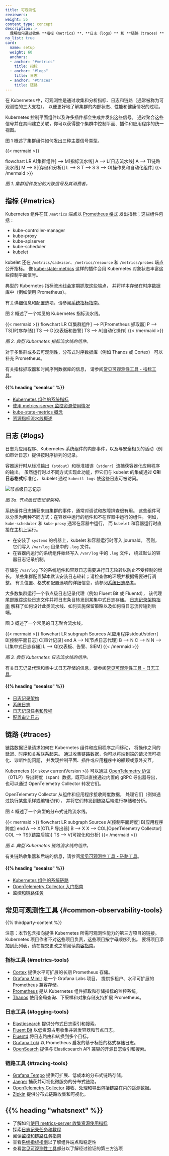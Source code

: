 ```yaml
---
title: 可观测性
reviewers:
weight: 55
content_type: concept
description: >
  理解如何通过收集 **指标（metrics）**、**日志（logs）** 和 **链路（traces）** 来获得对 Kubernetes 集群的端到端可观测性。
no_list: true
card:
  name: setup
  weight: 60
  anchors:
  - anchor: "#metrics"
    title: 指标
  - anchor: "#logs"
    title: 日志
  - anchor: "#traces"
    title: 链路
---
```

<!--
title: Observability
reviewers:
weight: 55
content_type: concept
description: >
  Understand how to gain end-to-end visibility of a Kubernetes cluster through the collection of metrics, logs, and traces.
no_list: true
card:
  name: setup
  weight: 60
  anchors:
  - anchor: "#metrics"
    title: Metrics
  - anchor: "#logs"
    title: Logs
  - anchor: "#traces"
    title: Traces
-->

<!-- overview -->
<!--
In Kubernetes, observability is the process of collecting and analyzing metrics, logs, and traces—often referred to as the three pillars of observability—in order to obtain a better understanding of the internal state, performance, and health of the cluster.
-->
在 Kubernetes 中，可观测性是通过收集和分析指标、日志和链路（通常被称为可观测性的三大支柱），
以便更好地了解集群的内部状态、性能和健康情况的过程。

<!--
Kubernetes control plane components, as well as many add-ons, generate and emit these signals. By aggregating and correlating them, you can gain a unified picture of the control plane, add-ons, and applications across the cluster.
-->
Kubernetes 控制平面组件以及许多插件都会生成并发出这些信号。
通过聚合这些信号并在其间建立关联，你可以获得整个集群中控制平面、插件和应用程序的统一视图。

<!--
Figure 1 outlines how cluster components emit the three primary signal types.
-->
图 1 概述了集群组件如何发出三种主要信号类型。

{{< mermaid >}}

flowchart LR
    A[集群组件] --> M[指标流水线]
    A --> L[日志流水线]
    A --> T[链路流水线]
    M --> S[(存储和分析)]
    L --> S
    T --> S
    S --> O[操作员和自动化组件]
{{< /mermaid >}}


*图 1. 集群组件发出的大致信号及其消费者。*

<!-- body -->

<!--
## Metrics
-->
## 指标 {#metrics}

<!--
Kubernetes components emit metrics in [Prometheus format](https://prometheus.io/docs/instrumenting/exposition_formats/) from their `/metrics` endpoints, including:

- kube-controller-manager
- kube-proxy
- kube-apiserver
- kube-scheduler
- kubelet
-->
Kubernetes 组件在其 `/metrics` 端点以 [Prometheus 格式](https://prometheus.io/docs/instrumenting/exposition_formats/)
发出指标；这些组件包括：

- kube-controller-manager
- kube-proxy
- kube-apiserver
- kube-scheduler
- kubelet

<!--
The kubelet also exposes metrics at `/metrics/cadvisor`, `/metrics/resource`, and `/metrics/probes`, and add-ons such as [kube-state-metrics](/docs/concepts/cluster-administration/kube-state-metrics/) enrich those control plane signals with Kubernetes object status.
-->
kubelet 还在 `/metrics/cadvisor`、`/metrics/resource`
和 `/metrics/probes` 端点公开指标。
像 [kube-state-metrics](/zh-cn/docs/concepts/cluster-administration/kube-state-metrics/) 
这样的插件会用 Kubernetes 对象状态丰富这些控制平面信号。

<!--
A typical Kubernetes metrics pipeline periodically scrapes these endpoints and stores the samples in a time series database (for example with Prometheus).
-->
典型的 Kubernetes 指标流水线会定期抓取这些端点，
并将样本存储在时序数据库中（例如使用 Prometheus）。

<!--
See the [system metrics guide](/docs/concepts/cluster-administration/system-metrics/) for details and configuration options.

Figure 2 outlines a common Kubernetes metrics pipeline.
-->
有关详细信息和配置选项，请参阅[系统指标指南](/zh-cn/docs/concepts/cluster-administration/system-metrics/)。

图 2 概述了一个常见的 Kubernetes 指标流水线。

{{< mermaid >}}
flowchart LR
    C[集群组件] --> P[Prometheus 抓取器]
    P --> TS[(时序存储)]
    TS --> D[仪表板和告警]
    TS --> A[自动化操作]
{{< /mermaid >}}

<!--
*Figure 2. Components of a typical Kubernetes metrics pipeline.*

For multi-cluster or multi-cloud visibility, distributed time series databases (for example Thanos or Cortex) can complement Prometheus.
-->
*图 2. 典型 Kubernetes 指标流水线的组件。*

对于多集群或多云可观测性，分布式时序数据库（例如 Thanos 或 Cortex）
可以补充 Prometheus。

<!--
See [Common observability tools - metrics tools](#metrics-tools) for metrics scrapers and time series databases.
-->
有关指标抓取器和时间序列数据库的信息，
请参阅[常见可观测性工具 - 指标工具](#metrics-tools)。

<!--
#### {{% heading "seealso" %}}

- [System metrics for Kubernetes components](/docs/concepts/cluster-administration/system-metrics/)
- [Resource usage monitoring with metrics-server](/docs/tasks/debug/debug-cluster/resource-usage-monitoring/)
- [kube-state-metrics concept](/docs/concepts/cluster-administration/kube-state-metrics/)
- [Resource metrics pipeline overview](/docs/tasks/debug/debug-cluster/resource-metrics-pipeline/)
-->
#### {{% heading "seealso" %}}

- [Kubernetes 组件的系统指标](/zh-cn/docs/concepts/cluster-administration/system-metrics/)
- [使用 metrics-server 监控资源使用情况](/zh-cn/docs/tasks/debug/debug-cluster/resource-usage-monitoring/)
- [kube-state-metrics 概念](/zh-cn/docs/concepts/cluster-administration/kube-state-metrics/)
- [资源指标流水线概述](/zh-cn/docs/tasks/debug/debug-cluster/resource-metrics-pipeline/)

<!--
## Logs

Logs provide a chronological record of events inside applications, Kubernetes system components, and security-related activities such as audit logging.
-->
## 日志 {#logs}

日志为应用程序、Kubernetes 系统组件的内部事件，以及与安全相关的活动（例如审计日志）提供按时序排列的记录。

<!--
Container runtimes capture a containerized application's output from standard output (`stdout`) and standard error (`stderr`) streams. While runtimes implement this differently, the integration with the kubelet is standardized through the _CRI logging format_, and the kubelet makes these logs available through `kubectl logs`.
-->
容器运行时从标准输出（`stdout`）和标准错误（`stderr`）流捕获容器化应用程序的输出。
虽然运行时以不同方式实现此功能，但它们与 kubelet 的集成通过 **CRI 日志格式**标准化，
kubelet 通过 `kubectl logs` 使这些日志可被访问。

<!--
![Node-level logging](/images/docs/user-guide/logging/logging-node-level.png)

*Figure 3a. Node-level logging architecture.*
-->
![节点级日志记录](/images/docs/user-guide/logging/logging-node-level.png)

*图 3a. 节点级日志记录架构。*

<!--
System component logs capture events from the cluster and are often useful for debugging and troubleshooting. These components are classified in two different ways: those that run in a container and those that do not. For example, the `kube-scheduler` and `kube-proxy` usually run in containers, whereas the `kubelet` and the container runtime run directly on the host.
-->
系统组件日志捕获来自集群的事件，通常对调试和故障排查很有用。
这些组件可以分类为两种不同方式：在容器中运行的组件和不在容器中运行的组件。
例如，`kube-scheduler` 和 `kube-proxy` 通常在容器中运行，
而 `kubelet` 和容器运行时直接在主机上运行。

<!--
- On machines with `systemd`, the kubelet and container runtime write to journald. Otherwise, they write to `.log` files in the `/var/log` directory.
- System components that run inside containers always write to `.log` files in `/var/log`, bypassing the default container logging mechanism.
-->
- 在安装了 `systemd` 的机器上，kubelet 和容器运行时写入 journald。
  否则，它们写入 `/var/log` 目录中的 `.log` 文件。
- 在容器内运行的系统组件始终写入 `/var/log` 中的 `.log` 文件，
  绕过默认的容器日志记录机制。

<!--
System component and container logs stored under `/var/log` require log rotation to prevent uncontrolled growth. Some cluster provisioning scripts install log rotation by default; verify your environment and adjust as needed. See the [system logs reference](/docs/concepts/cluster-administration/system-logs/) for details on locations, formats, and configuration options.
-->
存储在 `/var/log` 下的系统组件和容器日志需要进行日志轮转以防止不受控制的增长。
某些集群配置脚本默认安装日志轮转；请检查你的环境并根据需要进行调整。
有关位置、格式和配置选项的详细信息，请参阅[系统日志参考](/zh-cn/docs/concepts/cluster-administration/system-logs/)。

<!--
Most clusters run a node-level logging agent (for example, Fluent Bit or Fluentd) that tails these files and forwards entries to a central log store. The [logging architecture guidance](/docs/concepts/cluster-administration/logging/) explains how to design such pipelines, apply retention, and log flows to backends.

Figure 3 outlines a common log aggregation pipeline.
-->
大多数集群运行一个节点级日志记录代理（例如 Fluent Bit 或 Fluentd），
该代理尾部跟踪这些日志文件并将日志条目转发到某集中式日志存储。
[日志记录架构指南](/zh-cn/docs/concepts/cluster-administration/logging/)
解释了如何设计此类流水线、如何实施保留策略以及如何将日志流传输到后端。

图 3 概述了一个常见的日志聚合流水线。

{{< mermaid >}}
flowchart LR
    subgraph Sources
        A[应用程序stdout/stderr]
        B[控制平面日志]
        C[审计记录]
    end
    A --> N[节点日志代理]
    B --> N
    C --> N
    N --> L[集中式日志存储]
    L --> Q[仪表板、告警、SIEM]
{{< /mermaid >}}


*图 3. 典型 Kubernetes 日志流水线的组件。*
<!--
*Figure 3. Components of a typical Kubernetes logs pipeline.*

See [Common observability tools - logging tools](#logging-tools) for logging agents and central log stores.

#### {{% heading "seealso" %}}

- [Logging architecture](/docs/concepts/cluster-administration/logging/)
- [System logs](/docs/concepts/cluster-administration/system-logs/)
- [Logging tasks and tutorials](/docs/tasks/debug/logging/)
- [Configure audit logging](/docs/tasks/debug/debug-cluster/audit/)
-->
有关日志记录代理和集中式日志存储的信息，请参阅[常见可观测性工具 - 日志工具](#logging-tools)。

#### {{% heading "seealso" %}}

- [日志记录架构](/zh-cn/docs/concepts/cluster-administration/logging/)
- [系统日志](/zh-cn/docs/concepts/cluster-administration/system-logs/)
- [日志记录任务和教程](/zh-cn/docs/tasks/debug/logging/)
- [配置审计日志](/zh-cn/docs/tasks/debug/debug-cluster/audit/)

<!--
## Traces

Traces capture how requests moves across Kubernetes components and applications, linking latency, timing and relationships between operations.By collecting traces, you can visualize end-to-end request flow, diagnose performance issues, and identify bottlenecks or unexpected interactions in the control plane, add-ons, or applications.
-->
## 链路 {#traces}

链路数据记录请求如何在 Kubernetes 组件和应用程序之间移动，
将操作之间的延迟、时序和关系联系起来。
通过收集链路数据，你可以将端到端的请求流可视化、诊断性能问题，
并发现控制平面、插件或应用程序中的瓶颈或意外交互。

<!--
Kubernetes {{< skew currentVersion >}} can export spans over the [OpenTelemetry Protocol](/docs/concepts/cluster-administration/system-traces/) (OTLP), either directly via built-in gRPC exporters or by forwarding them through an OpenTelemetry Collector.
-->
Kubernetes {{< skew currentVersion >}} 可以通过 [OpenTelemetry 协议](/zh-cn/docs/concepts/cluster-administration/system-traces/)
（OTLP）导出跨度（span）数据，既可以直接通过内置的 gRPC 导出器导出，
也可以通过 OpenTelemetry Collector 转发它们。

<!--
The OpenTelemetry Collector receives spans from components and applications, processes them (for example by applying sampling or redaction), and forwards them to a tracing backend for storage and analysis.

Figure 4 outlines a typical distributed tracing pipeline.
-->
OpenTelemetry Collector 从组件和应用程序接收跨度数据，
处理它们（例如通过执行某些采样或编辑动作），
并将它们转发到链路后端进行存储和分析。

图 4 概述了一个典型的分布式链路流水线。

{{< mermaid >}}
flowchart LR
    subgraph Sources
        A[控制平面跨度]
        B[应用程序跨度]
    end
    A --> X[OTLP 导出器]
    B --> X
    X --> COL[OpenTelemetry Collector]
    COL --> TS[(链路后端)]
    TS --> V[可视化和分析]
{{< /mermaid >}}


*图 4. 典型 Kubernetes 链路流水线的组件。*
<!--
*Figure 4. Components of a typical Kubernetes traces pipeline.*

See [Common observability tools - tracing tools](#tracing-tools) for tracing collectors and backends.

#### {{% heading "seealso" %}}

- [System traces for Kubernetes components](/docs/concepts/cluster-administration/system-traces/)
- [OpenTelemetry Collector getting started guide](https://opentelemetry.io/docs/collector/getting-started/)
- [Monitoring and tracing tasks](/docs/tasks/debug/monitoring/)
-->
有关链路收集器和后端的信息，请参阅[常见可观测性工具 - 链路工具](#tracing-tools)。

#### {{% heading "seealso" %}}

- [Kubernetes 组件的系统链路](/zh-cn/docs/concepts/cluster-administration/system-traces/)
- [OpenTelemetry Collector 入门指南](https://opentelemetry.io/docs/collector/getting-started/)
- [监控和链路任务](/zh-cn/docs/tasks/debug/monitoring/)

<!--
## Common observability tools

{{% thirdparty-content %}}

Note: This section links to third-party projects that provide observability capabilities required by Kubernetes.
The Kubernetes project authors aren't responsible for these projects, which are listed alphabetically. To add a
project to this list, read the [content guide](/docs/contribute/style/content-guide/) before submitting a change.
-->
## 常见可观测性工具 {#common-observability-tools}

{{% thirdparty-content %}}

注意：本节包含指向提供 Kubernetes 所需可观测性能力的第三方项目的链接。
Kubernetes 项目作者不对这些项目负责，这些项目按字母顺序列出。
要将项目添加到此列表，请在提交更改之前阅读[内容指南](/zh-cn/docs/contribute/style/content-guide/)。

<!--
### Metrics tools

- [Cortex](https://cortexmetrics.io/) offers horizontally scalable, long-term Prometheus storage.
- [Grafana Mimir](https://grafana.com/oss/mimir/) is a Grafana Labs project that provides multi-tenant, horizontally scalable Prometheus-compatible storage.
- [Prometheus](https://prometheus.io/) is the monitoring system that scrapes and stores metrics from Kubernetes components.
- [Thanos](https://thanos.io/) extends Prometheus with global querying, downsampling, and object storage support.
-->
### 指标工具 {#metrics-tools}

- [Cortex](https://cortexmetrics.io/) 提供水平可扩展的长期 Prometheus 存储。
- [Grafana Mimir](https://grafana.com/oss/mimir/) 是一个 Grafana Labs 项目，
  提供多租户、水平可扩展的 Prometheus 兼容存储。
- [Prometheus](https://prometheus.io/) 是从 Kubernetes 组件抓取和存储指标的监控系统。
- [Thanos](https://thanos.io/) 使用全局查询、下采样和对象存储支持扩展 Prometheus。

<!--
### Logging tools

- [Elasticsearch](https://www.elastic.co/elasticsearch/) delivers distributed log indexing and search.
- [Fluent Bit](https://fluentbit.io/) collects and forwards container and node logs with a low resource footprint.
- [Fluentd](https://www.fluentd.org/) routes and transforms logs to multiple destinations.
- [Grafana Loki](https://grafana.com/oss/loki/) stores logs in a Prometheus-inspired, label-based format.
- [OpenSearch](https://opensearch.org/) provides open source log indexing and search compatible with Elasticsearch APIs.
-->
### 日志工具 {#logging-tools}

- [Elasticsearch](https://www.elastic.co/elasticsearch/) 提供分布式日志索引和搜索。
- [Fluent Bit](https://fluentbit.io/) 以低资源占用收集并转发容器和节点日志。
- [Fluentd](https://www.fluentd.org/) 将日志路由和转换到多个目标。
- [Grafana Loki](https://grafana.com/oss/loki/) 以 Prometheus 启发的基于标签的格式存储日志。
- [OpenSearch](https://opensearch.org/) 提供与 Elasticsearch API 兼容的开源日志索引和搜索。

<!--
### Tracing tools

- [Grafana Tempo](https://grafana.com/oss/tempo/) offers scalable, low-cost distributed tracing storage.
- [Jaeger](https://www.jaegertracing.io/) captures and visualizes distributed traces for microservices.
- [OpenTelemetry Collector](https://opentelemetry.io/docs/collector/) receives, processes, and exports telemetry data including traces.
- [Zipkin](https://zipkin.io/) provides distributed tracing collection and visualization.
-->
### 链路工具 {#tracing-tools}

- [Grafana Tempo](https://grafana.com/oss/tempo/) 提供可扩展、低成本的分布式链路存储。
- [Jaeger](https://www.jaegertracing.io/) 捕获并可视化微服务的分布式链路。
- [OpenTelemetry Collector](https://opentelemetry.io/docs/collector/) 接收、处理和导出包括链路在内的遥测数据。
- [Zipkin](https://zipkin.io/) 提供分布式链路收集和可视化。

<!--
## {{% heading "whatsnext" %}}

- Learn how to [collect resource usage metrics with metrics-server](/docs/tasks/debug/debug-cluster/resource-usage-monitoring/)
- Explore [logging tasks and tutorials](/docs/tasks/debug/logging/)
- Follow the [monitoring and tracing task guides](/docs/tasks/debug/monitoring/)
- Review the [system metrics guide](/docs/concepts/cluster-administration/system-metrics/) for component endpoints and stability
- Review the [common observability tools](#common-observability-tools) section for vetted third-party options
-->
## {{% heading "whatsnext" %}}

- 了解如何[使用 metrics-server 收集资源使用指标](/zh-cn/docs/tasks/debug/debug-cluster/resource-usage-monitoring/)
- 探索[日志记录任务和教程](/zh-cn/docs/tasks/debug/logging/)
- 阅读[监控和链路任务指南](/zh-cn/docs/tasks/debug/monitoring/)
- 查看[系统指标指南](/zh-cn/docs/concepts/cluster-administration/system-metrics/)以了解组件端点和稳定性
- 查看[常见可观测性工具](#common-observability-tools)部分以了解经过验证的第三方选项
